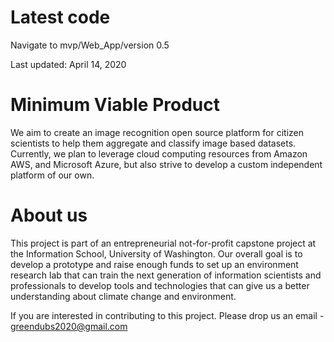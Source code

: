 # Latest code
Navigate to mvp/Web_App/version 0.5 

Last updated: April 14, 2020


# Minimum Viable Product
We aim to create an image recognition open source platform for citizen scientists to help them aggregate and classify image based datasets. Currently, we plan to leverage cloud computing resources from Amazon AWS, and Microsoft Azure, but also strive to develop a custom independent platform of our own.

# About us
This project is part of an entrepreneurial not-for-profit capstone project at the Information School, University of Washington. Our overall goal is to develop a prototype and raise enough funds to set up an environment research lab that can train the next generation of information scientists and professionals to develop tools and technologies that can give us a better understanding about climate change and environment. 

If you are interested in contributing to this project. Please drop us an email - greendubs2020@gmail.com
